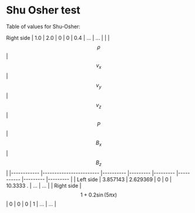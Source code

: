 # Shu Osher test

Table of values for Shu-Osher: 

Right side 	| 1.0      	| 2.0     	| 0       	| 0       	| 0.4   	| ...     	| ...     	|
|            	| $$\rho$$               	| $$v_x$$  	| $$v_y$$ 	| $$v_z$$ 	| $$P$$     	| $$B_x$$ 	| $$B_z$$ 	|
|------------	|------------------------	|----------	|---------	|---------	|-----------	|---------	|---------	|
| Left side  	| 3.857143               	| 2.629369 	| 0       	| 0       	| 10.3333 . 	| ...     	| ...     	|
| Right side 	| $$1+0.2 \sin(5\pi x)$$ 	| 0        	| 0       	| 0       	| 1         	| ...     	| ...     	|
